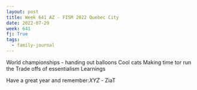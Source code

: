 ```yaml
---
layout: post
title: Week 641 AZ - FISM 2022 Quebec City
date: 2022-07-29
week: 641
fj: True
tags:
  - family-journal
---
```


World championships - handing out balloons
Cool cats
Making time tor run
the Trade offs of essentialism
Learnings

Have a great year and remember:_XYZ_ - ZiaT
